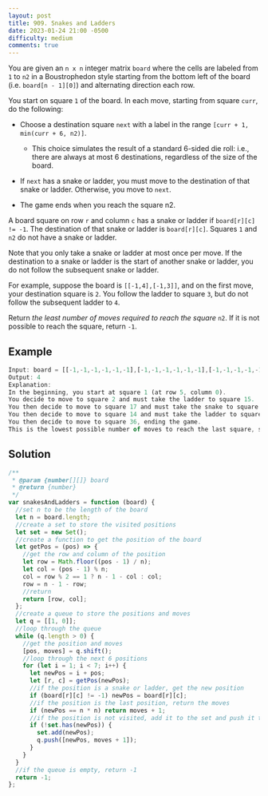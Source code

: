 ```yaml
---
layout: post
title: 909. Snakes and Ladders
date: 2023-01-24 21:00 -0500
difficulty: medium
comments: true
---
```


You are given an `n x n` integer matrix `board` where the cells are labeled from `1` to `n2` in a Boustrophedon style starting from the bottom left of the board (i.e. `board[n - 1][0]`) and alternating direction each row.

You start on square `1` of the board. In each move, starting from square `curr`, do the following:

- Choose a destination square `next` with a label in the range `[curr + 1, min(curr + 6, n2)]`.
  - This choice simulates the result of a standard 6-sided die roll: i.e., there are always at most 6 destinations, regardless of the size of the board.

- If `next` has a snake or ladder, you must move to the destination of that snake or ladder. Otherwise, you move to `next`.

- The game ends when you reach the square n2.

A board square on row `r` and column `c` has a snake or ladder if `board[r][c] != -1`. The destination of that snake or ladder is `board[r][c]`. Squares `1` and `n2` do not have a snake or ladder.

Note that you only take a snake or ladder at most once per move. If the destination to a snake or ladder is the start of another snake or ladder, you do not follow the subsequent snake or ladder.

For example, suppose the board is `[[-1,4],[-1,3]]`, and on the first move, your destination square is `2`. You follow the ladder to square `3`, but do not follow the subsequent ladder to `4`.

Return _the least number of moves required to reach the square_ `n2`. If it is not possible to reach the square, return `-1`.

## Example

```javascript
Input: board = [[-1,-1,-1,-1,-1,-1],[-1,-1,-1,-1,-1,-1],[-1,-1,-1,-1,-1,-1],[-1,35,-1,-1,13,-1],[-1,-1,-1,-1,-1,-1],[-1,15,-1,-1,-1,-1]]
Output: 4
Explanation: 
In the beginning, you start at square 1 (at row 5, column 0).
You decide to move to square 2 and must take the ladder to square 15.
You then decide to move to square 17 and must take the snake to square 13.
You then decide to move to square 14 and must take the ladder to square 35.
You then decide to move to square 36, ending the game.
This is the lowest possible number of moves to reach the last square, so return 4.
```

## Solution

```javascript
/**
 * @param {number[][]} board
 * @return {number}
 */
var snakesAndLadders = function (board) {
  //set n to be the length of the board
  let n = board.length;
  //create a set to store the visited positions
  let set = new Set();
  //create a function to get the position of the board
  let getPos = (pos) => {
    //get the row and column of the position
    let row = Math.floor((pos - 1) / n);
    let col = (pos - 1) % n;
    col = row % 2 == 1 ? n - 1 - col : col;
    row = n - 1 - row;
    //return
    return [row, col];
  };
  //create a queue to store the positions and moves
  let q = [[1, 0]];
  //loop through the queue
  while (q.length > 0) {
    //get the position and moves
    [pos, moves] = q.shift();
    //loop through the next 6 positions
    for (let i = 1; i < 7; i++) {
      let newPos = i + pos;
      let [r, c] = getPos(newPos);
      //if the position is a snake or ladder, get the new position
      if (board[r][c] != -1) newPos = board[r][c];
      //if the position is the last position, return the moves
      if (newPos == n * n) return moves + 1;
      //if the position is not visited, add it to the set and push it to the queue
      if (!set.has(newPos)) {
        set.add(newPos);
        q.push([newPos, moves + 1]);
      }
    }
  }
  //if the queue is empty, return -1
  return -1;
};
```
